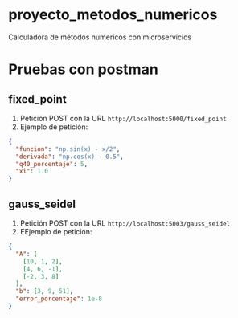 # proyecto_metodos_numericos

Calculadora de métodos numericos con microservicios

# Pruebas con postman

## fixed_point

1. Petición POST con la URL `http://localhost:5000/fixed_point`
2. Ejemplo de petición:

```json
{
  "funcion": "np.sin(x) - x/2",
  "derivada": "np.cos(x) - 0.5",
  "q40_porcentaje": 5,
  "xi": 1.0
}
```

## gauss_seidel

1. Petición POST con la URL `http://localhost:5003/gauss_seidel`
2. EEjemplo de petición:

```json
{
  "A": [
    [10, 1, 2],
    [4, 6, -1],
    [-2, 3, 8]
  ],
  "b": [3, 9, 51],
  "error_porcentaje": 1e-8
}
```
